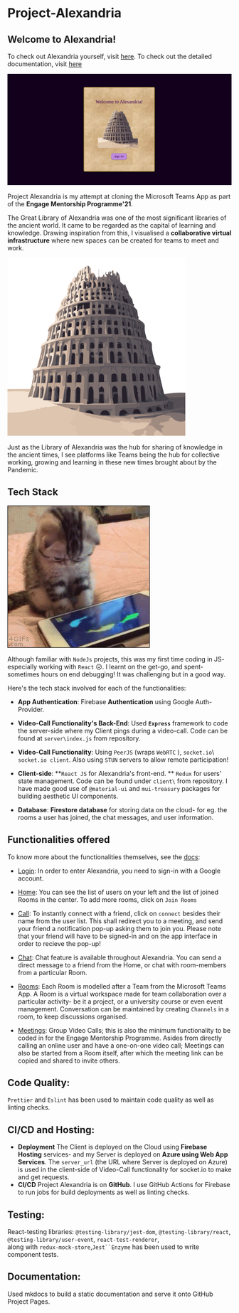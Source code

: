 # Project-Alexandria

## Welcome to Alexandria!

To check out Alexandria yourself, visit [here](https://alexandria-4da0a.web.app/).
To check out the detailed documentation, visit [here](https://www.github.riyabelle25/Project-Alexandria)

![Login screen](docs/img/login.png)

<!-- ![The Great Library of Alexandria](img/alexandria.svg) -->

Project Alexandria is my attempt at cloning the Microsoft Teams App as part of the **Engage Mentorship Programme'21**.

The Great Library of Alexandria was one of the most significant libraries of the ancient world. It came to be regarded as the capital of learning and knowledge. Drawing inspiration from this, I visualised a **collaborative virtual infrastructure** where new spaces can be created for teams to meet and work.

<img src="img/alexandria.svg" alt="drawing" width="400" style={{marginLeft:12vw}}/>

Just as the Library of Alexandria was the hub for sharing of knowledge in the ancient times, I see platforms like Teams being the hub for collective working, growing and learning in these new times brought about by the Pandemic.

## Tech Stack

![cat](docs/img/adorable_kitten.gif)

Although familiar with `NodeJs` projects, this was my first time coding in JS- especially working with `React` 😥.
I learnt on the get-go, and spent- sometimes hours on end debugging! It was challenging but in a good way.

Here's the tech stack involved for each of the functionalities:

- **App Authentication**: Firebase **Authentication** using Google Auth-Provider.

- **Video-Call Functionality's Back-End**: Used **`Express`** framework to code the server-side where my Client pings during a video-call. Code can be found at `server\index.js` from repository.

- **Video-Call Functionality**: Using `PeerJS` (wraps `WebRTC` ), `socket.io`\ `socket.io client`. Also using `STUN` servers to allow remote participation!

- **Client-side**: **`React JS` for Alexandria's front-end. ** `Redux` for users' state management. Code can be found under `client\` from repository. I have made good use of `@material-ui` and `mui-treasury` packages for building aesthetic UI components.

- **Database**: **Firestore database** for storing data on the cloud- for eg. the rooms a user has joined, the chat messages, and user information.

## Functionalities offered

To know more about the functionalities themselves, see the [docs](https://www.github.riyabelle25/Project-Alexandria):

- [Login](docs/login.md): In order to enter Alexandria, you need to sign-in with a Google account.

- [Home](home.md): You can see the list of users on your left and the list of joined Rooms in the center. To add more rooms, click on `Join Rooms`

- [Call](docs/call.md): To instantly connect with a friend, click on `connect` besides their name from the user list. This shall redirect you to a meeting, and send your friend a notification pop-up asking them to join you. Please note that your friend will have to be signed-in and on the app interface in order to recieve the pop-up!

- [Chat](docs/dm.md): Chat feature is available throughout Alexandria. You can send a direct message to a friend from the Home, or chat with room-members from a particular Room.

- [Rooms](docs/rooms.md): Each Room is modelled after a Team from the Microsoft Teams App. A Room is a virtual workspace made for team collaboration over a particular activity- be it a project, or a university course or even event management. Conversation can be maintained by creating `Channels` in a room, to keep discussions organised.

- [Meetings](docs/meetings.md): Group Video Calls; this is also the minimum functionality to be coded in for the Engage Mentorship Programme. Asides from directly calling an online user and have a one-on-one video call; Meetings can also be started from a Room itself, after which the meeting link can be copied and shared to invite others.

<!-- ## Routing within App:

`react-router-dom` has been used to route user to different features of Alexandria. Following are valid routes: -->

## Code Quality:

`Prettier` and `Eslint` has been used to maintain code quality as well as linting checks.

## CI/CD and Hosting:

- **Deployment** The Client is deployed on the Cloud using **Firebase Hosting** services- and my Server is deployed on **Azure using Web App Services**.
  The `server_url` (the URL where Server is deployed on Azure) is used in the client-side of Video-Call functionality for socket.io to make and get requests.
- **CI/CD** Project Alexandria is on **GitHub**. I use GitHub Actions for Firebase to run jobs for build deployments as well as linting checks.

## Testing:

React-testing libraries:
`@testing-library/jest-dom`,
`@testing-library/react`,
`@testing-library/user-event`,
`react-test-renderer`,  
along with `redux-mock-store`,` Jest``Enzyme ` has been used to write component tests.

## Documentation:

Used mkdocs to build a static documentation and serve it onto GitHub Project Pages.
